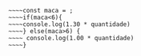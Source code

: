 ~~~~function calculaPrecoTotal(quantidade) {
~~~~const maca = ;
~~~~if(maca<6){
~~~~console.log(1.30 * quantidade)
~~~~} else(maca>6) {
~~~~ console.log(1.00 * quantidade)
~~~~}

